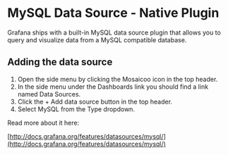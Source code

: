# MySQL Data Source - Native Plugin

Grafana ships with a built-in MySQL data source plugin that allows you to query and visualize data from a MySQL compatible database.

## Adding the data source

1. Open the side menu by clicking the Mosaicoo icon in the top header.
2. In the side menu under the Dashboards link you should find a link named Data Sources.
3. Click the + Add data source button in the top header.
4. Select MySQL from the Type dropdown.

Read more about it here:

[http://docs.grafana.org/features/datasources/mysql/](http://docs.grafana.org/features/datasources/mysql/)
